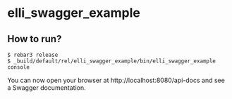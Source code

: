 elli_swagger_example
=====

How to run?
-----
    $ rebar3 release
    $ _build/default/rel/elli_swagger_example/bin/elli_swagger_example console

You can now open your browser at http://localhost:8080/api-docs and see a Swagger documentation.